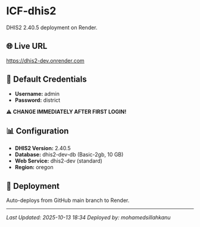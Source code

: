 # ICF-dhis2

DHIS2 2.40.5 deployment on Render.

## 🌐 Live URL
https://dhis2-dev.onrender.com

## 🔐 Default Credentials
- **Username:** admin
- **Password:** district

⚠️ **CHANGE IMMEDIATELY AFTER FIRST LOGIN!**

## 📊 Configuration
- **DHIS2 Version:** 2.40.5
- **Database:** dhis2-dev-db (Basic-2gb, 10 GB)
- **Web Service:** dhis2-dev (standard)
- **Region:** oregon

## 🚀 Deployment
Auto-deploys from GitHub main branch to Render.

---
*Last Updated: 2025-10-13 18:34*
*Deployed by: mohamedsillahkanu*
